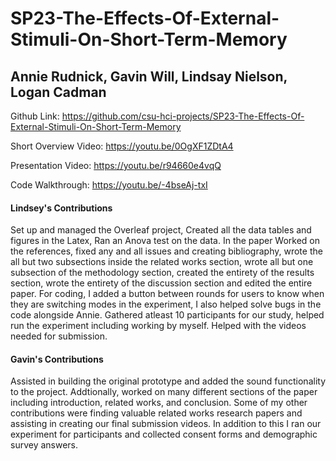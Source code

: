 # SP23-The-Effects-Of-External-Stimuli-On-Short-Term-Memory

## Annie Rudnick, Gavin Will, Lindsay Nielson, Logan Cadman
Github Link: https://github.com/csu-hci-projects/SP23-The-Effects-Of-External-Stimuli-On-Short-Term-Memory 

Short Overview Video: https://youtu.be/0OgXF1ZDtA4 

Presentation Video: https://youtu.be/r94660e4vqQ 

Code Walkthrough: https://youtu.be/-4bseAj-txI 

#### Lindsey's Contributions
Set up and managed the Overleaf project, Created all the data tables and figures in the Latex, Ran an Anova test on the data. In the paper Worked on the references, fixed any and all issues and creating bibliography, wrote the all but two subsections inside the related works section, wrote all but one subsection of the methodology section, created the entirety of the results section, wrote the entirety of the discussion section and edited the entire paper. For coding, I added a button between rounds for users to know when they are switching modes in the experiment, I also helped solve bugs in the code alongside Annie. Gathered atleast 10 participants for our study, helped run the experiment including working by myself. Helped with the videos needed for submission. 

#### Gavin's Contributions
Assisted in building the original prototype and added the sound functionality to the project. Addtionally, worked on many different sections of the paper including introduction, related works, and conclusion. Some of my other contributions were finding valuable related works research papers and assisting in creating our final submission videos. In addition to this I ran our experiment for participants and collected consent forms and demographic survey answers. 
